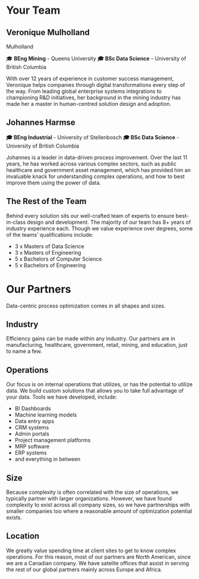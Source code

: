 # Your Team
## Veronique Mulholland
Mulholland

🎓 **BEng Mining** - Queens University **:mortar_board: BSc Data Science** -  University of British Columbia

With over 12 years of experience in customer success management, Veronique helps companies through digital transformations every step of the way. From leading global enterprise systems integrations to championing R&D initiatives, her background in the mining industry has made her a master in human-centred solution design and adoption.

## Johannes Harmse
**:mortar_board: BEng Industrial** - University of Stellenbosch **:mortar_board: BSc Data Science** -  University of British Columbia

Johannes is a leader in data-driven process improvement. Over the last 11 years, he has worked across various complex sectors, such as public healthcare and government asset management, which has provided him an invaluable knack for understanding complex operations, and how to best improve them using the power of data.

## The Rest of the Team
Behind every solution sits our well-crafted team of experts to ensure best-in-class design and development. The majority of our team has 8+ years of industry experience each. Though we value experience over degrees, some of the teams’ qualifications include:
* 3 x Masters of Data Science
* 3 x Masters of Engineering
* 5 x Bachelors of Computer Science
* 5 x Bachelors of Engineering

# Our Partners
Data-centric process optimization comes in all shapes and sizes.

## Industry
Efficiency gains can be made within any industry. Our partners are in manufacturing, healthcare, government, retail, mining, and education, just to name a few.

## Operations
Our focus is on internal operations that utilizes, or has the potential to utilize data. We build custom solutions that allows you to take full advantage of your data. Tools we have developed, include:
* BI Dashboards
* Machine learning models
* Data entry apps
* CRM systems
* Admin portals
* Project management platforms
* MRP software
* ERP systems
* and everything in between

## Size
Because complexity is often correlated with the size of operations, we typically partner with larger organizations. However, we have found complexity to exist across all company sizes, so we have partnerships with smaller companies too where a reasonable amount of optimization potential exists.

## Location
We greatly value spending time at client sites to get to know complex operations. For this reason, most of our partners are North American, since we are a Canadian company. We have satelite offices that assist in serving the rest of our global partners mainly across Europe and Africa.
